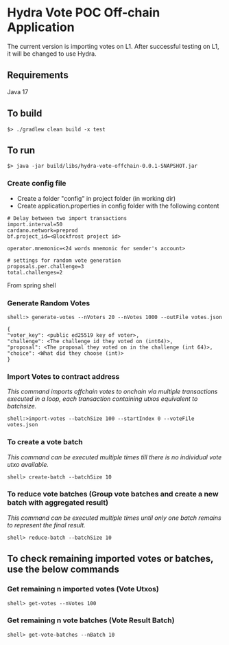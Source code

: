 # Hydra Vote POC Off-chain Application

The current version is importing votes on L1. After successful testing on L1, it will be changed to use
Hydra.

## Requirements

Java 17

## To build

```
$> ./gradlew clean build -x test
```

## To run

```
$> java -jar build/libs/hydra-vote-offchain-0.0.1-SNAPSHOT.jar
```

### Create config file

- Create a folder "config" in project folder (in working dir)
- Create application.properties in config folder with the following content

```properties
# Delay between two import transactions
import.interval=50
cardano.network=preprod
bf.project_id=<Blockfrost project id>

operator.mnemonic=<24 words mnemonic for sender's account>

# settings for random vote generation
proposals.per.challenge=3
total.challenges=2

```


From spring shell

### Generate Random Votes

```
shell:> generate-votes --nVoters 20 --nVotes 1000 --outFile votes.json
```

```
{
"voter_key": <public ed25519 key of voter>,
"challenge": <The challenge id they voted on (int64)>,
"proposal": <The proposal they voted on in the challenge (int 64)>,
"choice": <What did they choose (int)>
}
```

### Import Votes to contract address
<i>This command imports offchain votes to onchain via multiple transactions executed in a loop, each transaction containing utxos equivalent to batchsize.</i>

```shell
shell:>import-votes --batchSize 100 --startIndex 0 --voteFile votes.json
```

### To create a vote batch
<i>This command can be executed multiple times till there is no individual vote utxo available.</i>

```shell
shell> create-batch --batchSize 10
```

### To reduce vote batches (Group vote batches and create a new batch with aggregated result)
<i>This command can be executed multiple times until only one batch remains to represent the final result.</i>

```shell
shell> reduce-batch --batchSize 10
```

## To check remaining imported votes or batches, use the below commands

### Get remaining n imported votes (Vote Utxos)

```shell
shell> get-votes --nVotes 100
```

### Get remaining n vote batches (Vote Result Batch)

```shell
shell> get-vote-batches --nBatch 10
```

